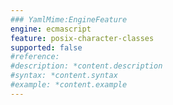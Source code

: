 ```yaml
---
### YamlMime:EngineFeature
engine: ecmascript
feature: posix-character-classes
supported: false
#reference: 
#description: *content.description
#syntax: *content.syntax
#example: *content.example
---
```

